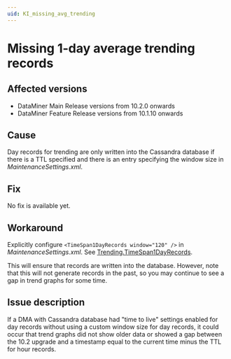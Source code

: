 ```yaml
---
uid: KI_missing_avg_trending
---
```


# Missing 1-day average trending records

## Affected versions

- DataMiner Main Release versions from 10.2.0 onwards
- DataMiner Feature Release versions from 10.1.10 onwards

## Cause

Day records for trending are only written into the Cassandra database if there is a TTL specified and there is an entry specifying the window size in *MaintenanceSettings.xml*.

## Fix

No fix is available yet.

## Workaround

Explicitly configure `<TimeSpan1DayRecords window="120" />` in *MaintenanceSettings.xml*. See [Trending.TimeSpan1DayRecords](xref:MaintenanceSettings_xml#trendingtimespan1dayrecords).

This will ensure that records are written into the database. However, note that this will not generate records in the past, so you may continue to see a gap in trend graphs for some time.

## Issue description

If a DMA with Cassandra database had "time to live" settings enabled for day records without using a custom window size for day records, it could occur that trend graphs did not show older data or showed a gap between the 10.2 upgrade and a timestamp equal to the current time minus the TTL for hour records.
